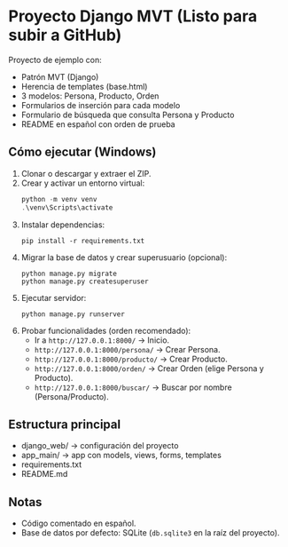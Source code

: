 # Proyecto Django MVT (Listo para subir a GitHub)

Proyecto de ejemplo con:
- Patrón MVT (Django)
- Herencia de templates (base.html)
- 3 modelos: Persona, Producto, Orden
- Formularios de inserción para cada modelo
- Formulario de búsqueda que consulta Persona y Producto
- README en español con orden de prueba

## Cómo ejecutar (Windows)
1. Clonar o descargar y extraer el ZIP.
2. Crear y activar un entorno virtual:
   ```powershell
   python -m venv venv
   .\venv\Scripts\activate
   ```
3. Instalar dependencias:
   ```
   pip install -r requirements.txt
   ```
4. Migrar la base de datos y crear superusuario (opcional):
   ```
   python manage.py migrate
   python manage.py createsuperuser
   ```
5. Ejecutar servidor:
   ```
   python manage.py runserver
   ```
6. Probar funcionalidades (orden recomendado):
   - Ir a `http://127.0.0.1:8000/` → Inicio.
   - `http://127.0.0.1:8000/persona/` → Crear Persona.
   - `http://127.0.0.1:8000/producto/` → Crear Producto.
   - `http://127.0.0.1:8000/orden/` → Crear Orden (elige Persona y Producto).
   - `http://127.0.0.1:8000/buscar/` → Buscar por nombre (Persona/Producto).

## Estructura principal
- django_web/       -> configuración del proyecto
- app_main/         -> app con models, views, forms, templates
- requirements.txt
- README.md

## Notas
- Código comentado en español.
- Base de datos por defecto: SQLite (`db.sqlite3` en la raíz del proyecto).

